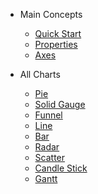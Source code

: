 * Main Concepts
  * [Quick Start](/)
  * [Properties](properties.md)
  * [Axes](axes.md)

* All Charts
  * [Pie](pie.md)
  * [Solid Gauge](solidGauge.md)
  * [Funnel](funnel.md)
  * [Line](line.md)
  * [Bar](bar.md)
  * [Radar](radar.md)
  * [Scatter](scatter.md)
  * [Candle Stick](candle.md)
  * [Gantt](Gantt.md)

